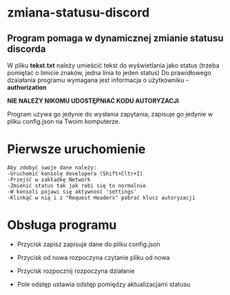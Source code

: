# zmiana-statusu-discord

## Program pomaga w dynamicznej zmianie statusu discorda

W pliku **tekst.txt** należy umieścić tekst do wyświetlania jako status (trzeba pomiętać o limicie znaków, jedna linia to jeden status)
Do prawidłowego dzaiałania programu wymagana jest informacja o użytkowniku - **authorization**

**NIE NALEŻY NIKOMU UDOSTĘPNIAĆ KODU AUTORYZACJI**

Program używa go jedynie do wysłania zapytania, zapisuje go jedynie w pliku config.json na Twoim komputerze.

# Pierwsze uruchomienie
```
Aby zdobyć swoje dane należy:
-Uruchomić konsolę developera (Shift+Cltr+I)
-Przejść w zakładkę Network
-Zmienić status tak jak robi się to normalnie
-W konsoli pojawi się aktywność 'settings'
-Klinkąć w nią i z "Request Headers" pobrać klucz autoryzacji
```
# Obsługa programu

- Przycisk zapisz zapisuje dane do pliku config.json

- Przycisk od nowa rozpoczyna czytanie pliku od nowa

- Przycisk rozpocznij rozpoczyna działanie

- Pole odstęp ustawia odstęp pomiędzy aktualizacjami statusu

